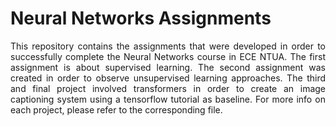 # Neural Networks Assignments

<div align="justify">This repository contains the assignments that were developed in order to successfully complete the Neural Networks course in ECE NTUA. The first assignment is about supervised learning. The second assignment was created in order to observe unsupervised learning approaches. The third and final project involved transformers in order to create an image captioning system using a tensorflow tutorial as baseline. For more info on each project, please refer to the corresponding file.</div>
